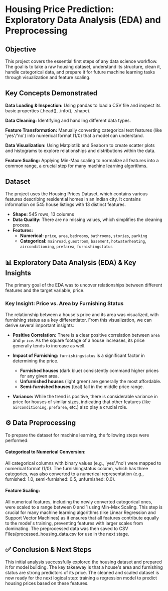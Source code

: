 # Housing Price Prediction: Exploratory Data Analysis (EDA) and Preprocessing
## Objective
This project covers the essential first steps of any data science workflow. The goal is to take a raw housing dataset, understand its structure, clean it, handle categorical data, and prepare it for future machine learning tasks through visualization and feature scaling.

## Key Concepts Demonstrated
**Data Loading & Inspection:** Using pandas to load a CSV file and inspect its basic properties (.head(), .info(), .shape).

**Data Cleaning:** Identifying and handling different data types.

**Feature Transformation:** Manually converting categorical text features (like 'yes'/'no') into numerical format (1/0) that a model can understand.

**Data Visualization:** Using Matplotlib and Seaborn to create scatter plots and histograms to explore relationships and distributions within the data.

**Feature Scaling:** Applying Min-Max scaling to normalize all features into a common range, a crucial step for many machine learning algorithms.

## Dataset
The project uses the Housing Prices Dataset, which contains various features describing residential homes in an Indian city. It contains information on 545 house listings with 13 distinct features.
* **Shape:** 545 rows, 13 columns
* **Data Quality:** There are no missing values, which simplifies the cleaning process.
* **Features:**
    * **Numerical:** `price`, `area`, `bedrooms`, `bathrooms`, `stories`, `parking`
    * **Categorical:** `mainroad`, `guestroom`, `basement`, `hotwaterheating`, `airconditioning`, `prefarea`, `furnishingstatus`

## 📊 Exploratory Data Analysis (EDA) & Key Insights
The primary goal of the EDA was to uncover relationships between different features and the target variable, price.

### Key Insight: Price vs. Area by Furnishing Status
The relationship between a house's price and its area was visualized, with furnishing status as a key differentiator.
From this visualization, we can derive several important insights:
* **Positive Correlation:** There is a clear positive correlation between `area` and `price`. As the square footage of a house increases, its price generally tends to increase as well.

* **Impact of Furnishing:** `furnishingstatus` is a significant factor in determining the price.
    * **Furnished houses** (dark blue) consistently command higher prices for any given area.
    * **Unfurnished houses** (light green) are generally the most affordable.
    * **Semi-furnished houses** (teal) fall in the middle price range.

* **Variance:** While the trend is positive, there is considerable variance in price for houses of similar sizes, indicating that other features (like `airconditioning`, `prefarea`, etc.) also play a crucial role.

## ⚙️ Data Preprocessing
To prepare the dataset for machine learning, the following steps were performed:

#### Categorical to Numerical Conversion:
All categorical columns with binary values (e.g., 'yes'/'no') were mapped to numerical format (1/0). The furnishingstatus column, which has three categories, was also converted to a numerical representation (e.g., furnished: 1.0, semi-furnished: 0.5, unfurnished: 0.0).

#### Feature Scaling:
All numerical features, including the newly converted categorical ones, were scaled to a range between 0 and 1 using Min-Max Scaling. This step is crucial for many machine learning algorithms (like Linear Regression and Support Vector Machines) as it ensures that all features contribute equally to the model's training, preventing features with larger scales from dominating.
The preprocessed data was then saved to CSV Files/processed_housing_data.csv for use in the next stage.

## ✅ Conclusion & Next Steps
This initial analysis successfully explored the housing dataset and prepared it for model building. The key takeaway is that a house's area and furnishing status are strong predictors of its price.
The cleaned and scaled dataset is now ready for the next logical step: training a regression model to predict housing prices based on these features.
